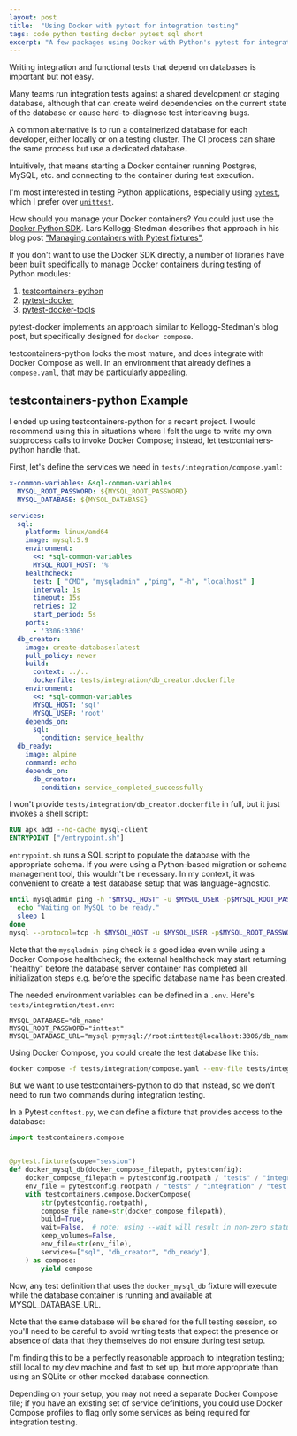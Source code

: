 ```yaml
---
layout: post
title:  "Using Docker with pytest for integration testing"
tags: code python testing docker pytest sql short
excerpt: "A few packages using Docker with Python's pytest for integration and functional testing."
---
```


Writing integration and functional tests that depend on databases is important but not easy. 

Many teams run integration tests against a shared development or staging database, although that can create weird dependencies on the current state of the database or cause hard-to-diagnose test interleaving bugs. 

A common alternative is to run a containerized database for each developer, either locally or on a testing cluster. The CI process can share the same process but use a dedicated database.

Intuitively, that means starting a Docker container running Postgres, MySQL, etc. and connecting to the container during test execution.

I'm most interested in testing Python applications, especially using [`pytest`](https://docs.pytest.org/en/stable/), which I prefer over [`unittest`](https://docs.python.org/3/library/unittest.html).

How should you manage your Docker containers? You could just use the [Docker Python SDK](https://docker-py.readthedocs.io/en/stable/).
Lars Kellogg-Stedman describes that approach in his blog post ["Managing containers with Pytest fixtures"](https://blog.oddbit.com/post/2023-07-15-pytest-and-containers/).

If you don't want to use the Docker SDK directly, a number of libraries have been built specifically to manage Docker containers during testing of Python modules:

1. [testcontainers-python](https://testcontainers-python.readthedocs.io/en/latest/)
2. [pytest-docker](https://github.com/avast/pytest-docker)
3. [pytest-docker-tools](https://github.com/Jc2k/pytest-docker-tools)

pytest-docker implements an approach similar to Kellogg-Stedman's blog post, but specifically designed for `docker compose`.

testcontainers-python looks the most mature, and does integrate with Docker Compose as well.
In an environment that already defines a `compose.yaml`, that may be particularly appealing.

## testcontainers-python Example

I ended up using testcontainers-python for a recent project. 
I would recommend using this in situations where I felt the urge to write my own subprocess calls to invoke Docker Compose; instead, let testcontainers-python handle that.

First, let's define the services we need in `tests/integration/compose.yaml`:

```yaml
x-common-variables: &sql-common-variables
  MYSQL_ROOT_PASSWORD: ${MYSQL_ROOT_PASSWORD}
  MYSQL_DATABASE: ${MYSQL_DATABASE}

services:
  sql:
    platform: linux/amd64
    image: mysql:5.9
    environment:
      <<: *sql-common-variables
      MYSQL_ROOT_HOST: '%'
    healthcheck:
      test: [ "CMD", "mysqladmin" ,"ping", "-h", "localhost" ]
      interval: 1s
      timeout: 15s
      retries: 12
      start_period: 5s
    ports:
      - '3306:3306'
  db_creator:
    image: create-database:latest
    pull_policy: never
    build:
      context: ../..
      dockerfile: tests/integration/db_creator.dockerfile
    environment:
      <<: *sql-common-variables
      MYSQL_HOST: 'sql'
      MYSQL_USER: 'root'
    depends_on:
      sql:
        condition: service_healthy
  db_ready:
    image: alpine
    command: echo
    depends_on:
      db_creator:
        condition: service_completed_successfully
```

I won't provide `tests/integration/db_creator.dockerfile` in full, but it just invokes a shell script:
```dockerfile
RUN apk add --no-cache mysql-client
ENTRYPOINT ["/entrypoint.sh"]
```

`entrypoint.sh` runs a SQL script to populate the database with the appropriate schema. If you were using a Python-based migration or schema management tool, this wouldn't be necessary.
In my context, it was convenient to create a test database setup that was language-agnostic.

```bash
until mysqladmin ping -h "$MYSQL_HOST" -u $MYSQL_USER -p$MYSQL_ROOT_PASSWORD --silent; do
  echo "Waiting on MySQL to be ready."
  sleep 1
done
mysql --protocol=tcp -h $MYSQL_HOST -u $MYSQL_USER -p$MYSQL_ROOT_PASSWORD $MYSQL_DATABASE < some_sql_script.sql
```

Note that the `mysqladmin ping` check is a good idea even while using a Docker Compose healthcheck; the external healthcheck may start returning "healthy" before the database server container has completed all initialization steps e.g. before the specific database name has been created.

The needed environment variables can be defined in a `.env`. Here's `tests/integration/test.env`:

```
MYSQL_DATABASE="db_name"
MYSQL_ROOT_PASSWORD="inttest"
MYSQL_DATABASE_URL="mysql+pymysql://root:inttest@localhost:3306/db_name"
```

Using Docker Compose, you could create the test database like this:

```bash
docker compose -f tests/integration/compose.yaml --env-file tests/integration/test.env up --build sql db_creator db_ready
```

But we want to use testcontainers-python to do that instead, so we don't need to run two commands during integration testing.

In a Pytest `conftest.py`, we can define a fixture that provides access to the database:

```python
import testcontainers.compose


@pytest.fixture(scope="session")
def docker_mysql_db(docker_compose_filepath, pytestconfig):
    docker_compose_filepath = pytestconfig.rootpath / "tests" / "integration" / "compose.yaml"
    env_file = pytestconfig.rootpath / "tests" / "integration" / "test.env"
    with testcontainers.compose.DockerCompose(
        str(pytestconfig.rootpath),
        compose_file_name=str(docker_compose_filepath),
        build=True,
        wait=False,  # note: using --wait will result in non-zero status codes
        keep_volumes=False,
        env_file=str(env_file),
        services=["sql", "db_creator", "db_ready"],
    ) as compose:
        yield compose
```

Now, any test definition that uses the `docker_mysql_db` fixture will execute while the database container is running and available at MYSQL_DATABASE_URL.

Note that the same database will be shared for the full testing session, so you'll need to be careful to avoid writing tests that expect the presence or absence of data that they themselves do not ensure during test setup.

I'm finding this to be a perfectly reasonable approach to integration testing; still local to my dev machine and fast to set up, but more appropriate than using an SQLite or other mocked database connection.

Depending on your setup, you may not need a separate Docker Compose file; if you have an existing set of service definitions, you could use Docker Compose profiles to flag only some services as being required for integration testing.
